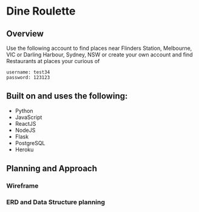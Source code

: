 # Dine Roulette

## Overview

Use the following account to find places near Flinders Station, Melbourne, VIC or Darling Harbour, Sydney, NSW
or create your own account and find Restaurants at places your curious of

```
username: test34
password: 123123
```

## Built on and uses the following:

- Python
- JavaScript
- ReactJS
- NodeJS
- Flask
- PostgreSQL
- Heroku

## Planning and Approach

### Wireframe

### ERD and Data Structure planning
